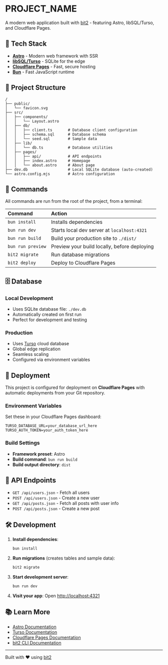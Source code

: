 # PROJECT_NAME

A modern web application built with [bit2](https://github.com/bitbons-ai/bit2) - featuring Astro, libSQL/Turso, and Cloudflare Pages.

## 🚀 Tech Stack

- **[Astro](https://astro.build/)** - Modern web framework with SSR
- **[libSQL/Turso](https://turso.tech/)** - SQLite for the edge 
- **[Cloudflare Pages](https://pages.cloudflare.com/)** - Fast, secure hosting
- **[Bun](https://bun.sh/)** - Fast JavaScript runtime

## 📁 Project Structure

```
/
├── public/
│   └── favicon.svg
├── src/
│   ├── components/
│   │   └── Layout.astro
│   ├── db/
│   │   ├── client.ts       # Database client configuration
│   │   ├── schema.sql      # Database schema
│   │   └── seed.sql        # Sample data
│   ├── lib/
│   │   └── db.ts           # Database utilities
│   ├── pages/
│   │   ├── api/            # API endpoints
│   │   ├── index.astro     # Homepage
│   │   └── about.astro     # About page
├── dev.db                  # Local SQLite database (auto-created)
└── astro.config.mjs        # Astro configuration
```

## 🧞 Commands

All commands are run from the root of the project, from a terminal:

| Command                | Action                                           |
| :----------------------| :----------------------------------------------- |
| `bun install`          | Installs dependencies                            |
| `bun run dev`          | Starts local dev server at `localhost:4321`     |
| `bun run build`        | Build your production site to `./dist/`         |
| `bun run preview`      | Preview your build locally, before deploying    |
| `bit2 migrate`         | Run database migrations                          |
| `bit2 deploy`          | Deploy to Cloudflare Pages                       |

## 🗄️ Database

### Local Development
- Uses SQLite database file: `./dev.db`
- Automatically created on first run
- Perfect for development and testing

### Production
- Uses [Turso](https://turso.tech/) cloud database
- Global edge replication
- Seamless scaling
- Configured via environment variables

## 🚀 Deployment

This project is configured for deployment on **Cloudflare Pages** with automatic deployments from your Git repository.

### Environment Variables

Set these in your Cloudflare Pages dashboard:

```
TURSO_DATABASE_URL=your_database_url_here
TURSO_AUTH_TOKEN=your_auth_token_here
```

### Build Settings

- **Framework preset**: Astro
- **Build command**: `bun run build`
- **Build output directory**: `dist`

## 📖 API Endpoints

- `GET /api/users.json` - Fetch all users
- `POST /api/users.json` - Create a new user
- `GET /api/posts.json` - Fetch all posts with user info
- `POST /api/posts.json` - Create a new post

## 🛠️ Development

1. **Install dependencies**:
   ```bash
   bun install
   ```

2. **Run migrations** (creates tables and sample data):
   ```bash
   bit2 migrate
   ```

3. **Start development server**:
   ```bash
   bun run dev
   ```

4. **Visit your app**: Open [http://localhost:4321](http://localhost:4321)

## 📚 Learn More

- [Astro Documentation](https://docs.astro.build)
- [Turso Documentation](https://docs.turso.tech)
- [Cloudflare Pages Documentation](https://developers.cloudflare.com/pages)
- [bit2 CLI Documentation](https://github.com/bitbons-ai/bit2)

---

Built with ❤️ using [bit2](https://github.com/bitbons-ai/bit2)